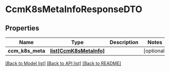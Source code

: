 # CcmK8sMetaInfoResponseDTO

## Properties
Name | Type | Description | Notes
------------ | ------------- | ------------- | -------------
**ccm_k8s_meta** | [**list[CcmK8sMetaInfo]**](CcmK8sMetaInfo.md) |  | [optional] 

[[Back to Model list]](../README.md#documentation-for-models) [[Back to API list]](../README.md#documentation-for-api-endpoints) [[Back to README]](../README.md)

